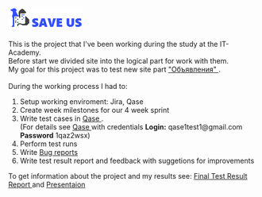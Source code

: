 <html>
<body>
<h2> <a href="https://saveus.by/"> <img src="Images/logonewwhite.png" alt="Save US"> </a></h2>
    This is the project that I've been working during the study at the IT-Academy. <br>
    Before start we divided site into the logical part for work with them.<br>
    My goal for this project was to test new site part <a href="https://saveus.by/knowledge-base"> "Объявления" </a>.<br>
    <br> 
    During the working process I had to: 
<ol>
    <li> Setup working enviroment: Jira, Qase </li>
    <li> Create week milestones for our 4 week sprint </li>
    <li> Write test cases in <a href="https://app.qase.io"> Qase </a>.<br>
     (For details see <a href="https://app.qase.io"> Qase </a>  with credentials <b>Login:</b> qase1test1@gmail.com     <b>Password</b> 1qaz2wsx) </li>
    <li> Perform test runs </li>
    <li> Write  <a href="https://docs.google.com/spreadsheets/d/1u1ZPyC1xUM_61AtO2Bjrr4Gmhfn3Xq2Q/edit#gid=1360196638"> Bug reports </a> </li>
    <li> Write test result report and feedback with suggetions for improvements </li>
</ol>
To get information about the project and my results see: <a href="https://docs.google.com/document/d/1YdpfGgaedHNA9jOt4mfe355GSTDSyttA/edit?usp=sharing&ouid=111789381708068648588&rtpof=true&sd=true"> Final Test Result Report </a> and <a href="https://docs.google.com/presentation/d/1aXNBEQ8NjgNoi_Q6_0yeKTIN7LLCc97T/edit#slide=id.p1"> Presentaion </a>
</body>
</html>

